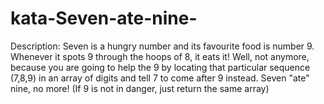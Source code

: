 # kata-Seven-ate-nine-
Description:
Seven is a hungry number and its favourite food is number 9. Whenever it spots 9 through the hoops of 8, it eats it! Well, not anymore, because you are going to help the 9 by locating that particular sequence (7,8,9) in an array of digits and tell 7 to come after 9 instead. Seven "ate" nine, no more! (If 9 is not in danger, just return the same array)
